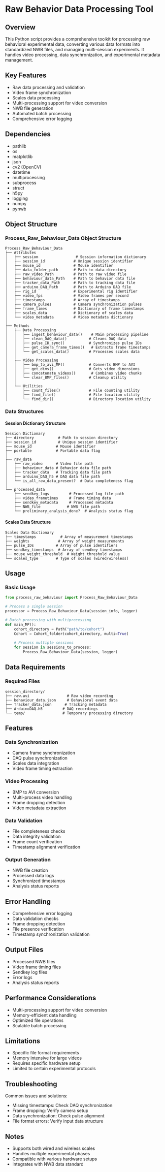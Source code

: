 # Raw Behavior Data Processing Tool

## Overview
This Python script provides a comprehensive toolkit for processing raw behavioral experimental data, converting various data formats into standardized NWB files, and managing multi-session experiments. It handles video processing, data synchronization, and experimental metadata management.

## Key Features
- Raw data processing and validation
- Video frame synchronization
- Scales data processing
- Multi-processing support for video conversion
- NWB file generation
- Automated batch processing
- Comprehensive error logging

## Dependencies
- pathlib
- os
- matplotlib
- json
- cv2 (OpenCV)
- datetime
- multiprocessing
- subprocess
- struct
- h5py
- logging
- numpy
- pynwb

## Object Structure

### Process_Raw_Behaviour_Data Object Structure
```
Process_Raw_Behaviour_Data
├── Attributes
│   ├── session                 # Session information dictionary
│   ├── session_id             # Unique session identifier
│   ├── mouse_id               # Mouse identifier
│   ├── data_folder_path       # Path to data directory
│   ├── raw_video_Path         # Path to raw video file
│   ├── behaviour_data_Path    # Path to behavior data file
│   ├── tracker_data_Path      # Path to tracking data file
│   ├── arduino_DAQ_Path       # Path to Arduino DAQ file
│   ├── rig_id                 # Experimental rig identifier
│   ├── video_fps              # Video frames per second
│   ├── timestamps             # Array of timestamps
│   ├── camera_pulses          # Camera synchronization pulses
│   ├── frame_times            # Dictionary of frame timestamps
│   ├── scales_data            # Dictionary of scales data
│   └── video_metadata         # Video metadata dictionary
│
├── Methods
│   ├── Data Processing
│   │   ├── ingest_behaviour_data()    # Main processing pipeline
│   │   ├── clean_DAQ_data()          # Cleans DAQ data
│   │   ├── pulse_ID_sync()           # Synchronizes pulse IDs
│   │   ├── get_camera_frame_times()   # Extracts frame timestamps
│   │   └── get_scales_data()         # Processes scales data
│   │
│   ├── Video Processing
│   │   ├── bmp_to_avi_MP()           # Converts BMP to AVI
│   │   ├── get_dims()                # Gets video dimensions
│   │   ├── concatenate_videos()       # Combines video chunks
│   │   └── clear_BMP_files()         # Cleanup utility
│   │
│   └── Utilities
│       ├── count_files()             # File counting utility
│       ├── find_file()               # File location utility
│       └── find_dir()                # Directory location utility
```

### Data Structures

#### Session Dictionary Structure
```
Session Dictionary
├── directory           # Path to session directory
├── session_id          # Unique session identifier
├── mouse_id           # Mouse identifier
├── portable           # Portable data flag
│
├── raw_data
│   ├── raw_video      # Video file path
│   ├── behaviour_data # Behavior data file path
│   ├── tracker_data   # Tracking data file path
│   ├── arduino_DAQ_h5 # DAQ data file path
│   └── is_all_raw_data_present?  # Data completeness flag
│
└── processed_data
    ├── sendkey_logs         # Processed log file path
    ├── video_frametimes     # Frame timing data
    ├── sendkey_metadata     # Processed metadata
    ├── NWB_file            # NWB file path
    └── preliminary_analysis_done?  # Analysis status flag
```

#### Scales Data Structure
```
Scales Data Dictionary
├── timestamps           # Array of measurement timestamps
├── weights             # Array of weight measurements
├── pulse_IDs          # Array of pulse identifiers
├── sendkey_timestamps  # Array of sendkey timestamps
├── mouse_weight_threshold  # Weight threshold value
└── scales_type        # Type of scales (wired/wireless)
```

## Usage

### Basic Usage
```python
from process_raw_behaviour import Process_Raw_Behaviour_Data

# Process a single session
processor = Process_Raw_Behaviour_Data(session_info, logger)

# Batch processing with multiprocessing
def main_MP():
    cohort_directory = Path("path/to/cohort")
    Cohort = Cohort_folder(cohort_directory, multi=True)
    
    # Process multiple sessions
    for session in sessions_to_process:
        Process_Raw_Behaviour_Data(session, logger)
```

## Data Requirements

### Required Files
```
session_directory/
├── raw.avi                 # Raw video recording
├── behaviour_data.json     # Behavioral event data
├── Tracker_data.json      # Tracking metadata
├── ArduinoDAQ.h5         # DAQ recordings
└── temp/                 # Temporary processing directory
```

## Features

### Data Synchronization
- Camera frame synchronization
- DAQ pulse synchronization
- Scales data integration
- Video frame timing extraction

### Video Processing
- BMP to AVI conversion
- Multi-process video handling
- Frame dropping detection
- Video metadata extraction

### Data Validation
- File completeness checks
- Data integrity validation
- Frame count verification
- Timestamp alignment verification

### Output Generation
- NWB file creation
- Processed data logs
- Synchronized timestamps
- Analysis status reports

## Error Handling
- Comprehensive error logging
- Data validation checks
- Frame dropping detection
- File presence verification
- Timestamp synchronization validation

## Output Files
- Processed NWB files
- Video frame timing files
- Sendkey log files
- Error logs
- Analysis status reports

## Performance Considerations
- Multi-processing support for video conversion
- Memory-efficient data handling
- Optimized file operations
- Scalable batch processing

## Limitations
- Specific file format requirements
- Memory intensive for large videos
- Requires specific hardware setup
- Limited to certain experimental protocols

## Troubleshooting
Common issues and solutions:
- Missing timestamps: Check DAQ synchronization
- Frame dropping: Verify camera setup
- Data synchronization: Check pulse alignment
- File format errors: Verify input data structure

## Notes
- Supports both wired and wireless scales
- Handles multiple experimental phases
- Compatible with various hardware setups
- Integrates with NWB data standard